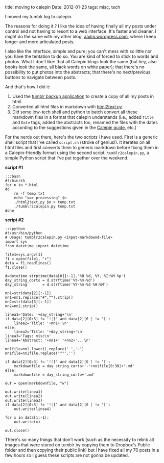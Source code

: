 title: moving to calepin
Date: 2012-01-23
tags: misc, tech
 


I moved my tumblr log to calepin. 

The reasons for doing it ? I like the idea of having finally all my posts under control and not having to resort to a web interface. It's faster and cleaner. I might do the same with my other blog, [aadm.wordpress.com](aadm.wordpress.com), where I keep longer and more articulated posts.

I also like the interface, simple and pure; you can't mess with so little nor you have the tentation to do so. You are kind of forced to stick to words and photos. What I don't like: that all Calepin blogs look the same (but hey, also books look the same, all black words on white paper); that there's no possibility to put photos into the abstracts; that there's no next/previous buttons to navigate between posts.

And that's how I did it:

1. Used the [tumblr backup application](http://staff.tumblr.com/post/286303145/tumblr-backup-mac-beta) to create a copy of all my posts in html.
2. Converted all html files in markdown with [html2text.py](http://www.aaronsw.com/2002/html2text/).
3. Did some low-tech shell and python to batch convert all these markdown files in a format that calepin understands (i.e., added `Title` and `Date` tags, added the abstracts too, renamed the files with the dates according to the suggestions given in the [Calepin guide](http://jokull.calepin.co/calepin-guide.html), etc.) 

For the nerds out there, here's the two scripts I have used. First is a generic shell script that I've called `script.sh` (stroke of genius!). It iterates on all html files and first converts them to generic markdown before fixing them in a Calepin-friendly format using the second script, `tumblr2calepin.py`, a simple Python script that I've put together over the weekend.

**script #1**

	:::bash
	#!/bin/sh
	for n in *.html
	do
		rm -f temp.txt
	    echo "==> processing" $n
	    ./html2text.py $n > temp.txt
	    ./tumblr2calepin.py temp.txt
	done

**script #2**

	:::python
	#!/usr/bin/python
	# Usage: tumblr2calepin.py <input-markdownd-file>
	import sys
	from datetime import datetime

	file1=sys.argv[1]
	f1 = open(file1, "r")
	data = f1.readlines()
	f1.close()

	d=datetime.strptime(data[0][:-1],'%B %d, %Y, %I:%M %p')
	day_string_corto = d.strftime('%Y-%m-%d')
	day_string       = d.strftime('%Y-%m-%d %H:%M')

	nn1=str(data[2][:-1])
	nn1=nn1.replace("#","").strip()
	nn2=str(data[3][:-1])
	nn2=nn2.strip()

	linea1='Date: '+day_string+'\n'
	if data[2][0:3] != '![]' and data[2][0 ] != '[':
	    linea2='Title: '+nn1+'\n'
	else:
	    linea2='Title: '+day_string+'\n'
	linea3='Tags: misc\n'
	linea4='Abstract: '+nn1+' '+nn2+'...\n'

	nn1file=nn1.lower().replace(' ','-')
	nn1file=nn1file.replace('""','')

	if data[2][0:3] != '![]' and data[2][0 ] != '[':
	    markdownfile = day_string_corto+'-'+nn1file[0:30]+'.md'
	else:
	    markdownfile = day_string_corto+'.md'

	out = open(markdownfile, "w")

	out.write(linea1)
	out.write(linea2)
	out.write(linea3)
	if data[2][0:3] != '![]' and data[2][0 ] != '[':
	    out.write(linea4)

	for x in data[1:-1]:
	    out.write(x)

	out.close()

There's so many things that don't work (such as the necessity to relink all images that were stored on tumblr by copying them to Dropbox's Public folder and then copying their public link) but I have fixed all my 70 posts in a few hours so I guess these scripts are not gonna be updated.
